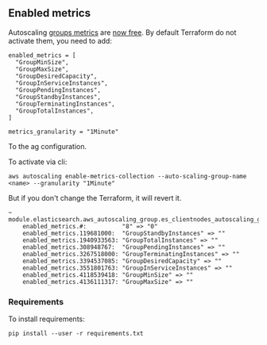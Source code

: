 #

## Enabled metrics

Autoscaling [groups metrics](https://docs.aws.amazon.com/cli/latest/reference/autoscaling/enable-metrics-collection.html) are [now free](https://aws.amazon.com/about-aws/whats-new/2016/08/free-auto-scaling-group-metrics-with-graphs/). By default Terraform do not activate
them, you need to add:

    enabled_metrics = [
      "GroupMinSize",
      "GroupMaxSize",
      "GroupDesiredCapacity",
      "GroupInServiceInstances",
      "GroupPendingInstances",
      "GroupStandbyInstances",
      "GroupTerminatingInstances",
      "GroupTotalInstances",
    ]

    metrics_granularity = "1Minute"

To the ag configuration.

To activate via cli:

    aws autoscaling enable-metrics-collection --auto-scaling-group-name <name> --granularity "1Minute"

But if you don't change the Terraform, it will revert it.

    ~ module.elasticsearch.aws_autoscaling_group.es_clientnodes_autoscaling_group
        enabled_metrics.#:          "8" => "0"
        enabled_metrics.119681000:  "GroupStandbyInstances" => ""
        enabled_metrics.1940933563: "GroupTotalInstances" => ""
        enabled_metrics.308948767:  "GroupPendingInstances" => ""
        enabled_metrics.3267518000: "GroupTerminatingInstances" => ""
        enabled_metrics.3394537085: "GroupDesiredCapacity" => ""
        enabled_metrics.3551801763: "GroupInServiceInstances" => ""
        enabled_metrics.4118539418: "GroupMinSize" => ""
        enabled_metrics.4136111317: "GroupMaxSize" => ""

### Requirements

To install requirements:

    pip install --user -r requirements.txt
